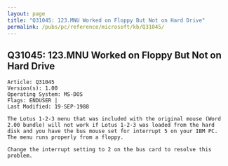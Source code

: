 ```yaml
---
layout: page
title: "Q31045: 123.MNU Worked on Floppy But Not on Hard Drive"
permalink: /pubs/pc/reference/microsoft/kb/Q31045/
---
```


## Q31045: 123.MNU Worked on Floppy But Not on Hard Drive

	Article: Q31045
	Version(s): 1.00
	Operating System: MS-DOS
	Flags: ENDUSER |
	Last Modified: 19-SEP-1988
	
	The Lotus 1-2-3 menu that was included with the original mouse (Word
	2.00 bundle) will not work if Lotus 1-2-3 was loaded from the hard
	disk and you have the bus mouse set for interrupt 5 on your IBM PC.
	The menu runs properly from a floppy.
	
	Change the interrupt setting to 2 on the bus card to resolve this
	problem.
